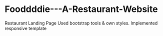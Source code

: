 # Fooddddie---A-Restaurant-Website
Restaurant Landing Page Used bootstrap tools &amp; own styles. Implemented responsive template
